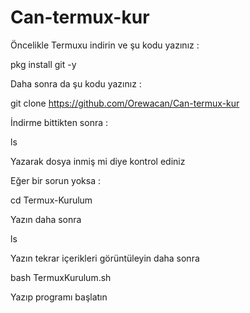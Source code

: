 # Can-termux-kur
Öncelikle Termuxu indirin ve şu kodu yazınız :

pkg install git -y

Daha sonra da şu kodu yazınız :

git clone https://github.com/Orewacan/Can-termux-kur

İndirme bittikten sonra :

ls

Yazarak dosya inmiş mi diye kontrol ediniz 


Eğer bir sorun yoksa :

cd Termux-Kurulum

Yazın daha sonra 

ls

Yazın tekrar içerikleri görüntüleyin daha sonra

bash TermuxKurulum.sh

Yazıp programı başlatın 
